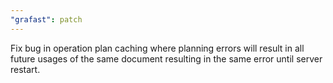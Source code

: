 ```yaml
---
"grafast": patch
---
```


Fix bug in operation plan caching where planning errors will result in all
future usages of the same document resulting in the same error until server
restart.
